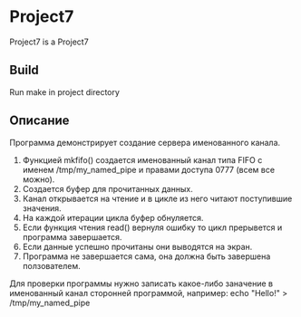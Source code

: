 # Project7
Project7 is a Project7

## Build
Run make in project directory

## Описание
Программа демонстрирует создание сервера именованного канала.
1. Функцией mkfifo() создается именованный канал типа FIFO с именем /tmp/my_named_pipe и правами доступа 0777 (всем все можно).
2. Создается буфер для прочитанных данных.
3. Канал открывается на чтение и в цикле из него читают поступившие значения.
4. На каждой итерации цикла буфер обнуляется.
5. Если функция чтения read() вернуля ошибку то цикл прерывется и программа завершается.
6. Если данные успешно прочитаны они выводятся на экран.
7. Программа не завершается сама, она должна быть завершена ползователем.

Для проверки программы нужно записать какое-либо заначение в именованный канал сторонней программой, например:
echo "Hello!" > /tmp/my_named_pipe
